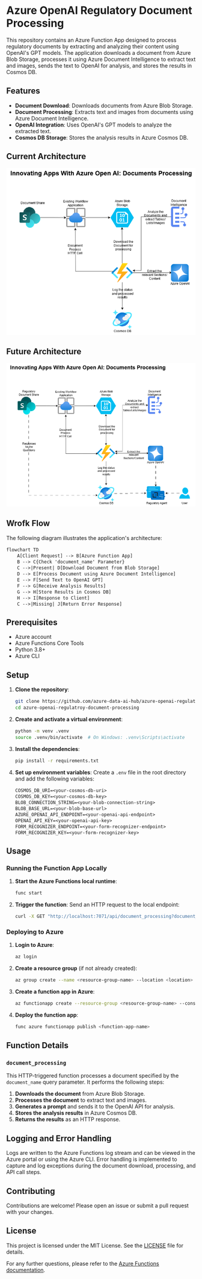 # Azure OpenAI Regulatory Document Processing

This repository contains an Azure Function App designed to process regulatory documents by extracting and analyzing their content using OpenAI's GPT models. The application downloads a document from Azure Blob Storage, processes it using Azure Document Intelligence to extract text and images, sends the text to OpenAI for analysis, and stores the results in Cosmos DB.

## Features

- **Document Download**: Downloads documents from Azure Blob Storage.
- **Document Processing**: Extracts text and images from documents using Azure Document Intelligence.
- **OpenAI Integration**: Uses OpenAI's GPT models to analyze the extracted text.
- **Cosmos DB Storage**: Stores the analysis results in Azure Cosmos DB.

## Current Architecture

![Architecture Diagram](BPADocumentsProcessingLatest.png)

## Future Architecture

![Future Architecture Diagram](BPADocumentsProcessingLatest_FutureArchitecture.png)

## Wrofk Flow

The following diagram illustrates the application's architecture:

```mermaid
flowchart TD
    A[Client Request] --> B[Azure Function App]
    B --> C{Check 'document_name' Parameter}
    C -->|Present| D[Download Document from Blob Storage]
    D --> E[Process Document using Azure Document Intelligence]
    E --> F[Send Text to OpenAI GPT]
    F --> G[Receive Analysis Results]
    G --> H[Store Results in Cosmos DB]
    H --> I[Response to Client]
    C -->|Missing| J[Return Error Response]
```

## Prerequisites

- Azure account
- Azure Functions Core Tools
- Python 3.8+
- Azure CLI

## Setup

1. **Clone the repository**:
    ```bash
    git clone https://github.com/azure-data-ai-hub/azure-openai-regulatroy-document-processing.git
    cd azure-openai-regulatroy-document-processing
    ```

2. **Create and activate a virtual environment**:
    ```bash
    python -m venv .venv
    source .venv/bin/activate  # On Windows: .venv\Scripts\activate
    ```

3. **Install the dependencies**:
    ```bash
    pip install -r requirements.txt
    ```

4. **Set up environment variables**:
    Create a `.env` file in the root directory and add the following variables:
    ```env
    COSMOS_DB_URI=<your-cosmos-db-uri>
    COSMOS_DB_KEY=<your-cosmos-db-key>
    BLOB_CONNECTION_STRING=<your-blob-connection-string>
    BLOB_BASE_URL=<your-blob-base-url>
    AZURE_OPENAI_API_ENDPOINT=<your-openai-api-endpoint>
    OPENAI_API_KEY=<your-openai-api-key>
    FORM_RECOGNIZER_ENDPOINT=<your-form-recognizer-endpoint>
    FORM_RECOGNIZER_KEY=<your-form-recognizer-key>
    ```

## Usage

### Running the Function App Locally

1. **Start the Azure Functions local runtime**:
    ```bash
    func start
    ```

2. **Trigger the function**:
    Send an HTTP request to the local endpoint:
    ```bash
    curl -X GET "http://localhost:7071/api/document_processing?document_name=<document_name>"
    ```

### Deploying to Azure

1. **Login to Azure**:
    ```bash
    az login
    ```

2. **Create a resource group** (if not already created):
    ```bash
    az group create --name <resource-group-name> --location <location>
    ```

3. **Create a function app in Azure**:
    ```bash
    az functionapp create --resource-group <resource-group-name> --consumption-plan-location <location> --runtime python --runtime-version 3.8 --functions-version 3 --name <function-app-name> --storage-account <storage-account-name>
    ```

4. **Deploy the function app**:
    ```bash
    func azure functionapp publish <function-app-name>
    ```

## Function Details

### `document_processing`

This HTTP-triggered function processes a document specified by the `document_name` query parameter. It performs the following steps:

1. **Downloads the document** from Azure Blob Storage.
2. **Processes the document** to extract text and images.
3. **Generates a prompt** and sends it to the OpenAI API for analysis.
4. **Stores the analysis results** in Azure Cosmos DB.
5. **Returns the results** as an HTTP response.

## Logging and Error Handling

Logs are written to the Azure Functions log stream and can be viewed in the Azure portal or using the Azure CLI. Error handling is implemented to capture and log exceptions during the document download, processing, and API call steps.

## Contributing

Contributions are welcome! Please open an issue or submit a pull request with your changes.

## License

This project is licensed under the MIT License. See the [LICENSE](LICENSE) file for details.

For any further questions, please refer to the [Azure Functions documentation](https://docs.microsoft.com/en-us/azure/azure-functions/).
